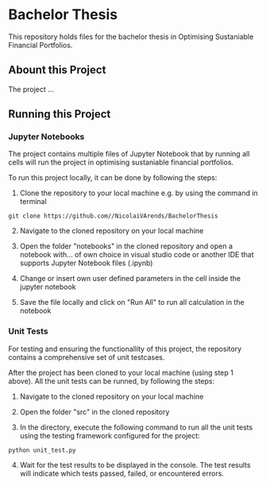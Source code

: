 # Bachelor Thesis

This repository holds files for the bachelor thesis in Optimising Sustaniable Financial Portfolios.

## Abount this Project

The project ...



## Running this Project

### Jupyter Notebooks

The project contains multiple files of Jupyter Notebook that by running all cells will run the project in optimising sustaniable financial portfolios.

To run this project locally, it can be done by following the steps:

1. Clone the repository to your local machine e.g. by using the command in terminal

`git clone https://github.com//NicolaiVArends/BachelorThesis`

2. Navigate to the cloned repository on your local machine

3. Open the folder "notebooks" in the cloned repository and open a notebook with... of own choice in visual studio code or another IDE that supports Jupyter Notebook files (.ipynb)

4. Change or insert own user defined parameters in the cell inside the jupyter notebook

5. Save the file locally and click on "Run All" to run all calculation in the notebook


### Unit Tests

For testing and ensuring the functionallity of this project, the repository contains a comprehensive set of unit testcases. 

After the project has been cloned to your local machine (using step 1 above). All the unit tests can be runned, by following the steps:

1. Navigate to the cloned repository on your local machine

2. Open the folder "src" in the cloned repository

3. In the directory, execute the following command to run all the unit tests using the testing framework configured for the project:

`python unit_test.py`

4. Wait for the test results to be displayed in the console. The test results will indicate which tests passed, failed, or encountered errors.


